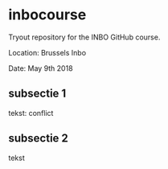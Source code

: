 # inbocourse
Tryout repository for the INBO GitHub course.

Location: Brussels Inbo

Date: May 9th 2018

## subsectie 1
tekst: conflict

## subsectie 2
tekst